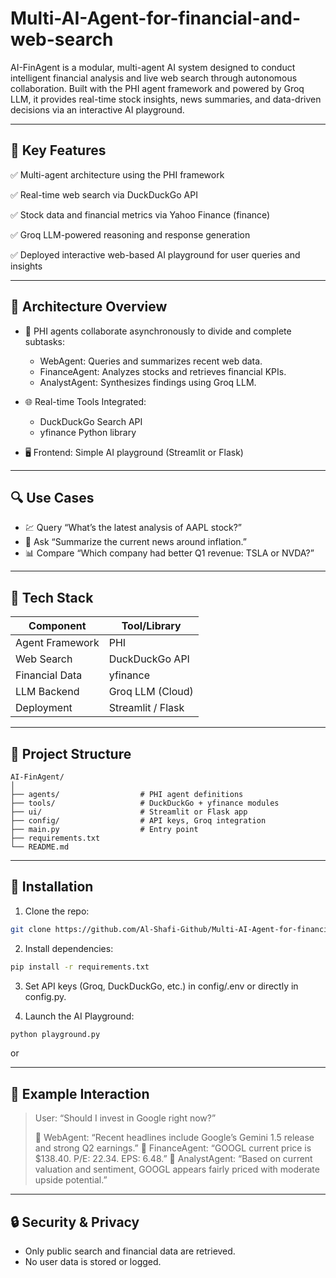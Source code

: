 # Multi-AI-Agent-for-financial-and-web-search

AI-FinAgent is a modular, multi-agent AI system designed to conduct intelligent financial analysis and live web search through autonomous collaboration. Built with the PHI agent framework and powered by Groq LLM, it provides real-time stock insights, news summaries, and data-driven decisions via an interactive AI playground.

---

## 🚀 Key Features

✅ Multi-agent architecture using the PHI framework

✅ Real-time web search via DuckDuckGo API

✅ Stock data and financial metrics via Yahoo Finance (finance)

✅ Groq LLM-powered reasoning and response generation

✅ Deployed interactive web-based AI playground for user queries and insights

---

## 🧠 Architecture Overview

* 🔧 PHI agents collaborate asynchronously to divide and complete subtasks:

  * WebAgent: Queries and summarizes recent web data.
  * FinanceAgent: Analyzes stocks and retrieves financial KPIs.
  * AnalystAgent: Synthesizes findings using Groq LLM.

* 🌐 Real-time Tools Integrated:

  * DuckDuckGo Search API
  * yfinance Python library

* 🖥️ Frontend: Simple AI playground (Streamlit or Flask)

---

## 🔍 Use Cases

* 💹 Query “What’s the latest analysis of AAPL stock?”
* 📰 Ask “Summarize the current news around inflation.”
* 📊 Compare “Which company had better Q1 revenue: TSLA or NVDA?”

---

## 🧰 Tech Stack

| Component       | Tool/Library      |
| --------------- | ----------------- |
| Agent Framework | PHI               |
| Web Search      | DuckDuckGo API    |
| Financial Data  | yfinance          |
| LLM Backend     | Groq LLM (Cloud)  |
| Deployment      | Streamlit / Flask |

---

## 📁 Project Structure

```
AI-FinAgent/
│
├── agents/                  # PHI agent definitions
├── tools/                   # DuckDuckGo + yfinance modules
├── ui/                      # Streamlit or Flask app
├── config/                  # API keys, Groq integration
├── main.py                  # Entry point
├── requirements.txt
└── README.md
```

---

## 🧪 Installation

1. Clone the repo:

```bash
git clone https://github.com/Al-Shafi-Github/Multi-AI-Agent-for-financial-and-web-search.git

```

2. Install dependencies:

```bash
pip install -r requirements.txt
```

3. Set API keys (Groq, DuckDuckGo, etc.) in config/.env or directly in config.py.

4. Launch the AI Playground:

```bash
python playground.py
```

or



---

## 📝 Example Interaction

> User: “Should I invest in Google right now?”
>
> 🤖 WebAgent: “Recent headlines include Google’s Gemini 1.5 release and strong Q2 earnings.”
> 🤖 FinanceAgent: “GOOGL current price is \$138.40. P/E: 22.34. EPS: 6.48.”
> 🤖 AnalystAgent: “Based on current valuation and sentiment, GOOGL appears fairly priced with moderate upside potential.”

---

## 🔒 Security & Privacy

* Only public search and financial data are retrieved.
* No user data is stored or logged.


